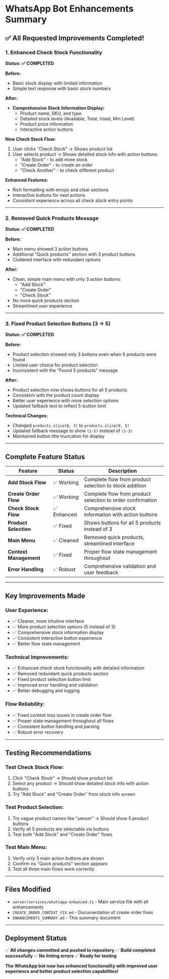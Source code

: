 # WhatsApp Bot Enhancements Summary

## ✅ **All Requested Improvements Completed!**

### **1. Enhanced Check Stock Functionality** 
**Status: ✅ COMPLETED**

**Before:**
- Basic stock display with limited information
- Simple text response with basic stock numbers

**After:**
- **Comprehensive Stock Information Display:**
  - Product name, SKU, and type
  - Detailed stock levels (Available, Total, Used, Min Level)
  - Product price information
  - Interactive action buttons

**New Check Stock Flow:**
1. User clicks "Check Stock" → Shows product list
2. User selects product → Shows detailed stock info with action buttons:
   - "Add Stock" - to add more stock
   - "Create Order" - to create an order
   - "Check Another" - to check different product

**Enhanced Features:**
- Rich formatting with emojis and clear sections
- Interactive buttons for next actions
- Consistent experience across all check stock entry points

---

### **2. Removed Quick Products Message**
**Status: ✅ COMPLETED**

**Before:**
- Main menu showed 3 action buttons
- Additional "Quick products" section with 3 product buttons
- Cluttered interface with redundant options

**After:**
- Clean, simple main menu with only 3 action buttons:
  - "Add Stock"
  - "Create Order" 
  - "Check Stock"
- No more quick products section
- Streamlined user experience

---

### **3. Fixed Product Selection Buttons (3 → 5)**
**Status: ✅ COMPLETED**

**Before:**
- Product selection showed only 3 buttons even when 5 products were found
- Limited user choice for product selection
- Inconsistent with the "Found 5 products" message

**After:**
- Product selection now shows buttons for all 5 products
- Consistent with the product count display
- Better user experience with more selection options
- Updated fallback text to reflect 5-button limit

**Technical Changes:**
- Changed `products.slice(0, 3)` to `products.slice(0, 5)`
- Updated fallback message to show `(1-5)` instead of `(1-3)`
- Maintained button title truncation for display

---

## **Complete Feature Status**

| Feature | Status | Description |
|---------|--------|-------------|
| **Add Stock Flow** | ✅ Working | Complete flow from product selection to stock addition |
| **Create Order Flow** | ✅ Working | Complete flow from product selection to order confirmation |
| **Check Stock Flow** | ✅ Enhanced | Comprehensive stock information with action buttons |
| **Product Selection** | ✅ Fixed | Shows buttons for all 5 products instead of 3 |
| **Main Menu** | ✅ Cleaned | Removed quick products, streamlined interface |
| **Context Management** | ✅ Fixed | Proper flow state management throughout |
| **Error Handling** | ✅ Robust | Comprehensive validation and user feedback |

---

## **Key Improvements Made**

### **User Experience:**
- ✅ Cleaner, more intuitive interface
- ✅ More product selection options (5 instead of 3)
- ✅ Comprehensive stock information display
- ✅ Consistent interactive button experience
- ✅ Better flow state management

### **Technical Improvements:**
- ✅ Enhanced check stock functionality with detailed information
- ✅ Removed redundant quick products section
- ✅ Fixed product selection button limit
- ✅ Improved error handling and validation
- ✅ Better debugging and logging

### **Flow Reliability:**
- ✅ Fixed context loss issues in create order flow
- ✅ Proper state management throughout all flows
- ✅ Consistent button handling and parsing
- ✅ Robust error recovery

---

## **Testing Recommendations**

### **Test Check Stock Flow:**
1. Click "Check Stock" → Should show product list
2. Select any product → Should show detailed stock info with action buttons
3. Try "Add Stock" and "Create Order" from stock info screen

### **Test Product Selection:**
1. Try vague product names like "sensor" → Should show 5 product buttons
2. Verify all 5 products are selectable via buttons
3. Test both "Add Stock" and "Create Order" flows

### **Test Main Menu:**
1. Verify only 3 main action buttons are shown
2. Confirm no "Quick products" section appears
3. Test all three main flows work correctly

---

## **Files Modified**

- `server/services/whatsapp-enhanced.ts` - Main service file with all enhancements
- `CREATE_ORDER_CONTEXT_FIX.md` - Documentation of create order fixes
- `ENHANCEMENTS_SUMMARY.md` - This summary document

---

## **Deployment Status**

✅ **All changes committed and pushed to repository**
✅ **Build completed successfully**
✅ **No linting errors**
✅ **Ready for testing**

**The WhatsApp bot now has enhanced functionality with improved user experience and better product selection capabilities!**

